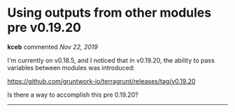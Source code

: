 # Using outputs from other modules pre v0.19.20

**kceb** commented *Nov 22, 2019*

I'm currently on v0.18.5, and I noticed that in v0.19.20, the ability to pass variables between modules was introduced:

https://github.com/gruntwork-io/terragrunt/releases/tag/v0.19.20


Is there a way to accomplish this pre 0.19.20?
<br />
***


